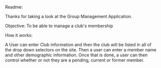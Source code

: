 Readme:

Thanks for taking a look at the Group Management Application.

Objective: To be able to manage a club's membership

How it works:

A User can enter Club information and then the club will be listed in all of the drop down selectors on the site.
Then a user can enter a member name and other demographic information. Once that is done, a user can then control whether or not they are a pending, current or former member.
